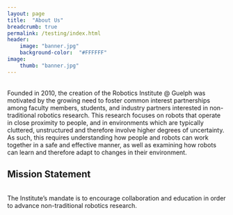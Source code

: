```yaml
---
layout: page
title:  "About Us"
breadcrumb: true
permalink: /testing/index.html
header:
    image: "banner.jpg"
    background-color:  "#FFFFFF"
image:
    thumb: "banner.jpg"
---
```


<br>Founded in 2010, the creation of the Robotics Institute @ Guelph was motivated by the growing need to foster common interest partnerships among faculty members, students, and industry partners interested in non-traditional robotics research. This research focuses on robots that operate in close proximity to people, and in environments which are typically cluttered, unstructured and therefore involve higher degrees of uncertainty. As such, this requires understanding how people and robots can work together in a safe and effective manner, as well as examining how robots can learn and therefore adapt to changes in their environment.

<h2>Mission Statement</h2>

<br>The Institute’s mandate is to encourage collaboration and education in order to advance non-traditional robotics research.

